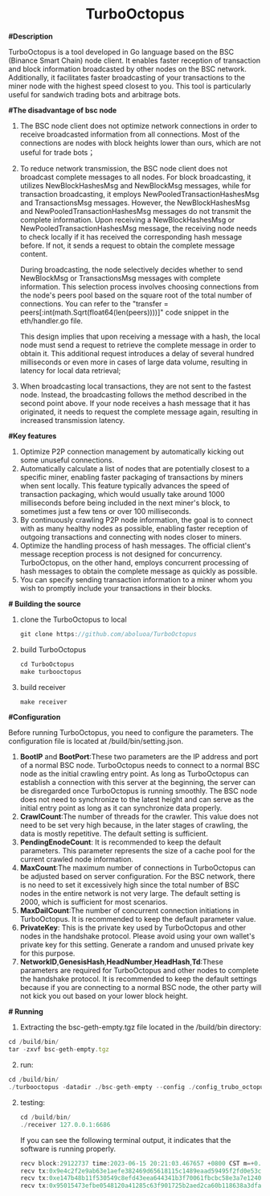 <h1 align="center">TurboOctopus</h1>

**#Description**

TurboOctopus is a tool developed in Go language based on the BSC (Binance Smart Chain) node client. It enables faster reception of transaction and block information broadcasted by other nodes on the BSC network. Additionally, it facilitates faster broadcasting of your transactions to the miner node with the highest speed closest to you. This tool is particularly useful for sandwich trading bots and arbitrage bots.

**#The disadvantage of bsc node**
1.   The BSC node client does not optimize network connections in order to receive broadcasted information from all connections. Most of the connections are nodes with block heights lower than ours, which are not useful for trade bots；
2. To reduce network transmission, the BSC node client does not broadcast complete messages to all nodes. For block broadcasting, it utilizes NewBlockHashesMsg and NewBlockMsg messages, while for transaction broadcasting, it employs NewPooledTransactionHashesMsg and TransactionsMsg messages. However, the NewBlockHashesMsg and NewPooledTransactionHashesMsg messages do not transmit the complete information. Upon receiving a NewBlockHashesMsg or NewPooledTransactionHashesMsg message, the receiving node needs to check locally if it has received the corresponding hash message before. If not, it sends a request to obtain the complete message content.

   During broadcasting, the node selectively decides whether to send NewBlockMsg or TransactionsMsg messages with complete information. This selection process involves choosing connections from the node's peers pool based on the square root of the total number of connections. You can refer to the "transfer = peers[:int(math.Sqrt(float64(len(peers))))]" code snippet in the eth/handler.go file.

   This design implies that upon receiving a message with a hash, the local node must send a request to retrieve the complete message in order to obtain it. This additional request introduces a delay of several hundred milliseconds or even more in cases of large data volume, resulting in latency for local data retrieval;

3. When broadcasting local transactions, they are not sent to the fastest node. Instead, the broadcasting follows the method described in the second point above. If your node receives a hash message that it has originated, it needs to request the complete message again, resulting in increased transmission latency.

**#Key features**
1. Optimize P2P connection management by automatically kicking out some unuseful connections.
2. Automatically calculate a list of nodes that are potentially closest to a specific miner, enabling faster packaging of transactions by miners when sent locally. This feature typically advances the speed of transaction packaging, which would usually take around 1000 milliseconds before being included in the next miner's block, to sometimes just a few tens or over 100 milliseconds.
3. By continuously crawling P2P node information, the goal is to connect with as many healthy nodes as possible, enabling faster reception of outgoing transactions and connecting with nodes closer to miners.
4. Optimize the handling process of hash messages. The official client's message reception process is not designed for concurrency. TurboOctopus, on the other hand, employs concurrent processing of hash messages to obtain the complete message as quickly as possible.
5. You can specify sending transaction information to a miner whom you wish to promptly include your transactions in their blocks.

**# Building the source**

1. clone the TurboOctopus to local
     ```javascript
   git clone https://github.com/aboluoa/TurboOctopus
   ```
2. build TurboOctopus
     ```javascript
   cd TurboOctopus
   make turbooctopus
   ```
3. build receiver
     ```javascript
   make receiver
   ```

**#Configuration**

Before running TurboOctopus, you need to configure the parameters. The configuration file is located at /build/bin/setting.json.
1. **BootIP** and **BootPort**:These two parameters are the IP address and port of a normal BSC node. TurboOctopus needs to connect to a normal BSC node as the initial crawling entry point. As long as TurboOctopus can establish a connection with this server at the beginning, the server can be disregarded once TurboOctopus is running smoothly. The BSC node does not need to synchronize to the latest height and can serve as the initial entry point as long as it can synchronize data properly.
2. **CrawlCount**:The number of threads for the crawler. This value does not need to be set very high because, in the later stages of crawling, the data is mostly repetitive. The default setting is sufficient.
3. **PendingEnodeCount**: It is recommended to keep the default parameters. This parameter represents the size of a cache pool for the current crawled node information.
4. **MaxCount**:The maximum number of connections in TurboOctopus can be adjusted based on server configuration. For the BSC network, there is no need to set it excessively high since the total number of BSC nodes in the entire network is not very large. The default setting is 2000, which is sufficient for most scenarios.
5. **MaxDailCount**:The number of concurrent connection initiations in TurboOctopus. It is recommended to keep the default parameter value.
6. **PrivateKey**:  This is the private key used by TurboOctopus and other nodes in the handshake protocol. Please avoid using your own wallet's private key for this setting. Generate a random and unused private key for this purpose.
7. **NetworkID**,**GenesisHash**,**HeadNumber**,**HeadHash**,**Td**:These parameters are required for TurboOctopus and other nodes to complete the handshake protocol. It is recommended to keep the default settings because if you are connecting to a normal BSC node, the other party will not kick you out based on your lower block height.


**# Running**
1. Extracting the bsc-geth-empty.tgz file located in the /build/bin directory:
```javascript
cd /build/bin/
tar -zxvf bsc-geth-empty.tgz
```
2. run:
```javascript
cd /build/bin/
./turbooctopus -datadir ./bsc-geth-empty --config ./config_trubo_octopus.toml --pruneancient --syncmode=full
```
2. testing:
    ```javascript
   cd /build/bin/
   ./receiver 127.0.0.1:6686
   ```
   If you can see the following terminal output, it indicates that the software is running properly.
   ```javascript
   recv block:29122737 time:2023-06-15 20:21:03.467657 +0800 CST m=+0.876201670 diff:3
   recv tx:0x9e4c2f2e9ab63e1aefe382469d65618115c1489eaad59495f2fd0e53c6f7bc2f time:2023-06-15 20:21:04.631508 +0800 CST m=+2.040047691 diff:1
   recv tx:0xe147b48b11f530549c8efd43eea644341b3f70061fbcbc58e3a7e1240b214666 time:2023-06-15 20:21:04.784883 +0800 CST m=+2.193422219 diff:1
   recv tx:0x95015473efbe0548120a41285c63f901725b2aed2ca60b118638a3dfa149d9d9 time:2023-06-15 20:21:05.380409 +0800 CST m=+2.788945284 diff:1
   ```